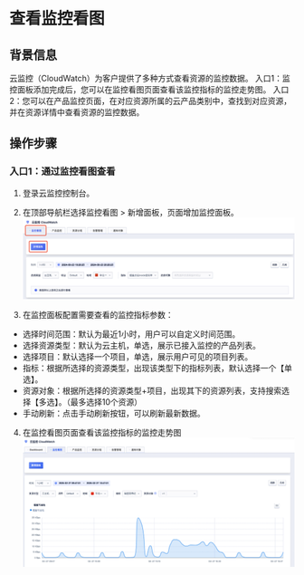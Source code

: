 # 查看监控看图

## 背景信息
云监控（CloudWatch）为客户提供了多种方式查看资源的监控数据。
入口1：监控面板添加完成后，您可以在监控看图页面查看该监控指标的监控走势图。
入口2：您可以在产品监控页面，在对应资源所属的云产品类别中，查找到对应资源，并在资源详情中查看资源的监控数据。

## 操作步骤
### 入口1：通过监控看图查看
1. 登录云监控控制台。
2. 在顶部导航栏选择监控看图 > 新增面板，页面增加监控面板。
![Image text](images/2.jpg.png)

4. 在监控面板配置需要查看的监控指标参数：
- 选择时间范围：默认为最近1小时，用户可以自定义时间范围。
- 选择资源类型：默认为云主机，单选，展示已接入监控的产品列表。
- 选择项目：默认选择一个项目，单选，展示用户可见的项目列表。
- 指标：根据所选择的资源类型，出现该类型下的指标列表，默认选择一个【单选】。
- 资源对象：根据所选择的资源类型+项目，出现其下的资源列表，支持搜索选择【多选】。（最多选择10个资源）
- 手动刷新：点击手动刷新按钮，可以刷新最新数据。
4. 在监控看图页面查看该监控指标的监控走势图
![Image text](images/1111.png)
